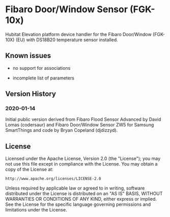 # Fibaro Door/Window Sensor (FGK-10x)

Hubitat Elevation platform device handler for the Fibaro Door/Window (FGK-10X)
(EU) with DS18B20 temperature sensor installed.

## Known issues

- no support for associations

- incomplete list of parameters

## Version History

### 2020-01-14

Initial public version derived from Fibaro Flood Sensor Advanced by David Lomas
(codersaur) and Fibaro Door/Window Sensor ZW5 for Samsung SmartThings and code
by Bryan Copeland (djdizzyd).

## License

Licensed under the Apache License, Version 2.0 (the "License"); you may not use
this file except in compliance with the License. You may obtain a copy of the
License at:

    http://www.apache.org/licenses/LICENSE-2.0

Unless required by applicable law or agreed to in writing, software distributed
under the License is distributed on an "AS IS" BASIS, WITHOUT WARRANTIES OR
CONDITIONS OF ANY KIND, either express or implied. See the License for the
specific language governing permissions and limitations under the License.
